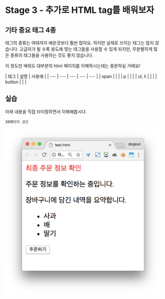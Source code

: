 # Stage 3 - 추가로 HTML tag를 배워보자

## 기타 중요 태그 4종

태그의 종류는 여태까지 배운것보다 훨씬 많아요. 하지만 실제로 쓰이는 태그는 많지 않습니다. 고급자가 될 수록 용도에 맞는 태그들을 사용할 수 있게 되지만, 무분별하게 많은 종류의 태그들을 사용하는 것도 좋지 않습니다.

이 정도만 배워도 대부분의 html 페이지를 이해하시는데는 충분하실 거예요!

| 태그 | 설명 | 사용예 |
| --- | --- | --- | --- | --- |
| span |  |  |
| p |  |  |
| ul, li |  |  |
| button |  |  |

## 실습

아래 내용을 직접 타이핑하면서 이해해봅시다.

```text
30페이지 코드
```

![&#xC2E4;&#xD589; &#xACB0;&#xACFC;](../.gitbook/assets/image%20%283%29.png)





